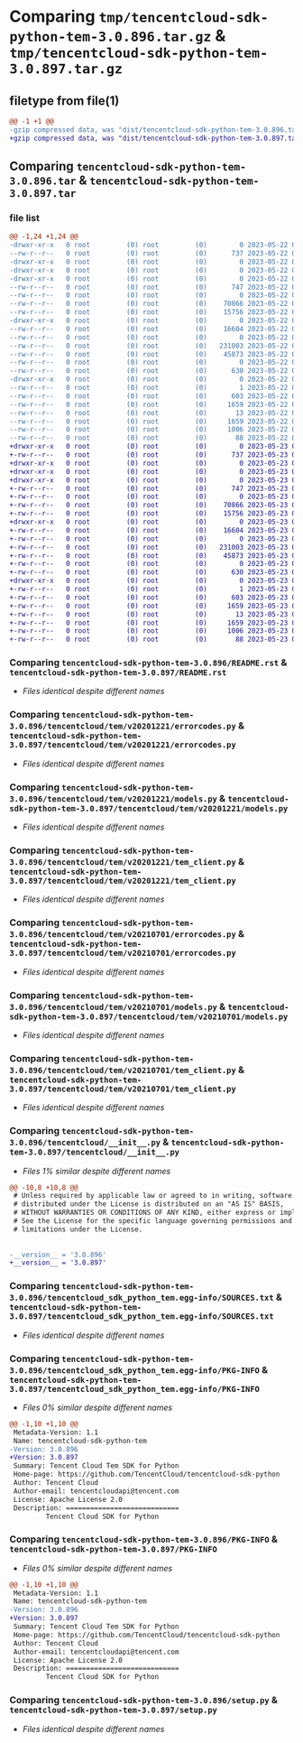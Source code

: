 # Comparing `tmp/tencentcloud-sdk-python-tem-3.0.896.tar.gz` & `tmp/tencentcloud-sdk-python-tem-3.0.897.tar.gz`

## filetype from file(1)

```diff
@@ -1 +1 @@
-gzip compressed data, was "dist/tencentcloud-sdk-python-tem-3.0.896.tar", last modified: Mon May 22 00:34:13 2023, max compression
+gzip compressed data, was "dist/tencentcloud-sdk-python-tem-3.0.897.tar", last modified: Tue May 23 02:33:06 2023, max compression
```

## Comparing `tencentcloud-sdk-python-tem-3.0.896.tar` & `tencentcloud-sdk-python-tem-3.0.897.tar`

### file list

```diff
@@ -1,24 +1,24 @@
-drwxr-xr-x   0 root         (0) root         (0)        0 2023-05-22 00:34:13.000000 tencentcloud-sdk-python-tem-3.0.896/
--rw-r--r--   0 root         (0) root         (0)      737 2023-05-22 00:34:13.000000 tencentcloud-sdk-python-tem-3.0.896/README.rst
-drwxr-xr-x   0 root         (0) root         (0)        0 2023-05-22 00:34:13.000000 tencentcloud-sdk-python-tem-3.0.896/tencentcloud/
-drwxr-xr-x   0 root         (0) root         (0)        0 2023-05-22 00:34:13.000000 tencentcloud-sdk-python-tem-3.0.896/tencentcloud/tem/
-drwxr-xr-x   0 root         (0) root         (0)        0 2023-05-22 00:34:13.000000 tencentcloud-sdk-python-tem-3.0.896/tencentcloud/tem/v20201221/
--rw-r--r--   0 root         (0) root         (0)      747 2023-05-22 00:34:13.000000 tencentcloud-sdk-python-tem-3.0.896/tencentcloud/tem/v20201221/errorcodes.py
--rw-r--r--   0 root         (0) root         (0)        0 2023-05-22 00:34:13.000000 tencentcloud-sdk-python-tem-3.0.896/tencentcloud/tem/v20201221/__init__.py
--rw-r--r--   0 root         (0) root         (0)    70866 2023-05-22 00:34:13.000000 tencentcloud-sdk-python-tem-3.0.896/tencentcloud/tem/v20201221/models.py
--rw-r--r--   0 root         (0) root         (0)    15756 2023-05-22 00:34:13.000000 tencentcloud-sdk-python-tem-3.0.896/tencentcloud/tem/v20201221/tem_client.py
-drwxr-xr-x   0 root         (0) root         (0)        0 2023-05-22 00:34:13.000000 tencentcloud-sdk-python-tem-3.0.896/tencentcloud/tem/v20210701/
--rw-r--r--   0 root         (0) root         (0)    16604 2023-05-22 00:34:13.000000 tencentcloud-sdk-python-tem-3.0.896/tencentcloud/tem/v20210701/errorcodes.py
--rw-r--r--   0 root         (0) root         (0)        0 2023-05-22 00:34:13.000000 tencentcloud-sdk-python-tem-3.0.896/tencentcloud/tem/v20210701/__init__.py
--rw-r--r--   0 root         (0) root         (0)   231003 2023-05-22 00:34:13.000000 tencentcloud-sdk-python-tem-3.0.896/tencentcloud/tem/v20210701/models.py
--rw-r--r--   0 root         (0) root         (0)    45873 2023-05-22 00:34:13.000000 tencentcloud-sdk-python-tem-3.0.896/tencentcloud/tem/v20210701/tem_client.py
--rw-r--r--   0 root         (0) root         (0)        0 2023-05-22 00:34:13.000000 tencentcloud-sdk-python-tem-3.0.896/tencentcloud/tem/__init__.py
--rw-r--r--   0 root         (0) root         (0)      630 2023-05-22 00:34:13.000000 tencentcloud-sdk-python-tem-3.0.896/tencentcloud/__init__.py
-drwxr-xr-x   0 root         (0) root         (0)        0 2023-05-22 00:34:13.000000 tencentcloud-sdk-python-tem-3.0.896/tencentcloud_sdk_python_tem.egg-info/
--rw-r--r--   0 root         (0) root         (0)        1 2023-05-22 00:34:13.000000 tencentcloud-sdk-python-tem-3.0.896/tencentcloud_sdk_python_tem.egg-info/dependency_links.txt
--rw-r--r--   0 root         (0) root         (0)      603 2023-05-22 00:34:13.000000 tencentcloud-sdk-python-tem-3.0.896/tencentcloud_sdk_python_tem.egg-info/SOURCES.txt
--rw-r--r--   0 root         (0) root         (0)     1659 2023-05-22 00:34:13.000000 tencentcloud-sdk-python-tem-3.0.896/tencentcloud_sdk_python_tem.egg-info/PKG-INFO
--rw-r--r--   0 root         (0) root         (0)       13 2023-05-22 00:34:13.000000 tencentcloud-sdk-python-tem-3.0.896/tencentcloud_sdk_python_tem.egg-info/top_level.txt
--rw-r--r--   0 root         (0) root         (0)     1659 2023-05-22 00:34:13.000000 tencentcloud-sdk-python-tem-3.0.896/PKG-INFO
--rw-r--r--   0 root         (0) root         (0)     1006 2023-05-22 00:34:13.000000 tencentcloud-sdk-python-tem-3.0.896/setup.py
--rw-r--r--   0 root         (0) root         (0)       88 2023-05-22 00:34:13.000000 tencentcloud-sdk-python-tem-3.0.896/setup.cfg
+drwxr-xr-x   0 root         (0) root         (0)        0 2023-05-23 02:33:06.000000 tencentcloud-sdk-python-tem-3.0.897/
+-rw-r--r--   0 root         (0) root         (0)      737 2023-05-23 02:33:06.000000 tencentcloud-sdk-python-tem-3.0.897/README.rst
+drwxr-xr-x   0 root         (0) root         (0)        0 2023-05-23 02:33:06.000000 tencentcloud-sdk-python-tem-3.0.897/tencentcloud/
+drwxr-xr-x   0 root         (0) root         (0)        0 2023-05-23 02:33:06.000000 tencentcloud-sdk-python-tem-3.0.897/tencentcloud/tem/
+drwxr-xr-x   0 root         (0) root         (0)        0 2023-05-23 02:33:06.000000 tencentcloud-sdk-python-tem-3.0.897/tencentcloud/tem/v20201221/
+-rw-r--r--   0 root         (0) root         (0)      747 2023-05-23 02:33:06.000000 tencentcloud-sdk-python-tem-3.0.897/tencentcloud/tem/v20201221/errorcodes.py
+-rw-r--r--   0 root         (0) root         (0)        0 2023-05-23 02:33:06.000000 tencentcloud-sdk-python-tem-3.0.897/tencentcloud/tem/v20201221/__init__.py
+-rw-r--r--   0 root         (0) root         (0)    70866 2023-05-23 02:33:06.000000 tencentcloud-sdk-python-tem-3.0.897/tencentcloud/tem/v20201221/models.py
+-rw-r--r--   0 root         (0) root         (0)    15756 2023-05-23 02:33:06.000000 tencentcloud-sdk-python-tem-3.0.897/tencentcloud/tem/v20201221/tem_client.py
+drwxr-xr-x   0 root         (0) root         (0)        0 2023-05-23 02:33:06.000000 tencentcloud-sdk-python-tem-3.0.897/tencentcloud/tem/v20210701/
+-rw-r--r--   0 root         (0) root         (0)    16604 2023-05-23 02:33:06.000000 tencentcloud-sdk-python-tem-3.0.897/tencentcloud/tem/v20210701/errorcodes.py
+-rw-r--r--   0 root         (0) root         (0)        0 2023-05-23 02:33:06.000000 tencentcloud-sdk-python-tem-3.0.897/tencentcloud/tem/v20210701/__init__.py
+-rw-r--r--   0 root         (0) root         (0)   231003 2023-05-23 02:33:06.000000 tencentcloud-sdk-python-tem-3.0.897/tencentcloud/tem/v20210701/models.py
+-rw-r--r--   0 root         (0) root         (0)    45873 2023-05-23 02:33:06.000000 tencentcloud-sdk-python-tem-3.0.897/tencentcloud/tem/v20210701/tem_client.py
+-rw-r--r--   0 root         (0) root         (0)        0 2023-05-23 02:33:06.000000 tencentcloud-sdk-python-tem-3.0.897/tencentcloud/tem/__init__.py
+-rw-r--r--   0 root         (0) root         (0)      630 2023-05-23 02:33:06.000000 tencentcloud-sdk-python-tem-3.0.897/tencentcloud/__init__.py
+drwxr-xr-x   0 root         (0) root         (0)        0 2023-05-23 02:33:06.000000 tencentcloud-sdk-python-tem-3.0.897/tencentcloud_sdk_python_tem.egg-info/
+-rw-r--r--   0 root         (0) root         (0)        1 2023-05-23 02:33:06.000000 tencentcloud-sdk-python-tem-3.0.897/tencentcloud_sdk_python_tem.egg-info/dependency_links.txt
+-rw-r--r--   0 root         (0) root         (0)      603 2023-05-23 02:33:06.000000 tencentcloud-sdk-python-tem-3.0.897/tencentcloud_sdk_python_tem.egg-info/SOURCES.txt
+-rw-r--r--   0 root         (0) root         (0)     1659 2023-05-23 02:33:06.000000 tencentcloud-sdk-python-tem-3.0.897/tencentcloud_sdk_python_tem.egg-info/PKG-INFO
+-rw-r--r--   0 root         (0) root         (0)       13 2023-05-23 02:33:06.000000 tencentcloud-sdk-python-tem-3.0.897/tencentcloud_sdk_python_tem.egg-info/top_level.txt
+-rw-r--r--   0 root         (0) root         (0)     1659 2023-05-23 02:33:06.000000 tencentcloud-sdk-python-tem-3.0.897/PKG-INFO
+-rw-r--r--   0 root         (0) root         (0)     1006 2023-05-23 02:33:06.000000 tencentcloud-sdk-python-tem-3.0.897/setup.py
+-rw-r--r--   0 root         (0) root         (0)       88 2023-05-23 02:33:06.000000 tencentcloud-sdk-python-tem-3.0.897/setup.cfg
```

### Comparing `tencentcloud-sdk-python-tem-3.0.896/README.rst` & `tencentcloud-sdk-python-tem-3.0.897/README.rst`

 * *Files identical despite different names*

### Comparing `tencentcloud-sdk-python-tem-3.0.896/tencentcloud/tem/v20201221/errorcodes.py` & `tencentcloud-sdk-python-tem-3.0.897/tencentcloud/tem/v20201221/errorcodes.py`

 * *Files identical despite different names*

### Comparing `tencentcloud-sdk-python-tem-3.0.896/tencentcloud/tem/v20201221/models.py` & `tencentcloud-sdk-python-tem-3.0.897/tencentcloud/tem/v20201221/models.py`

 * *Files identical despite different names*

### Comparing `tencentcloud-sdk-python-tem-3.0.896/tencentcloud/tem/v20201221/tem_client.py` & `tencentcloud-sdk-python-tem-3.0.897/tencentcloud/tem/v20201221/tem_client.py`

 * *Files identical despite different names*

### Comparing `tencentcloud-sdk-python-tem-3.0.896/tencentcloud/tem/v20210701/errorcodes.py` & `tencentcloud-sdk-python-tem-3.0.897/tencentcloud/tem/v20210701/errorcodes.py`

 * *Files identical despite different names*

### Comparing `tencentcloud-sdk-python-tem-3.0.896/tencentcloud/tem/v20210701/models.py` & `tencentcloud-sdk-python-tem-3.0.897/tencentcloud/tem/v20210701/models.py`

 * *Files identical despite different names*

### Comparing `tencentcloud-sdk-python-tem-3.0.896/tencentcloud/tem/v20210701/tem_client.py` & `tencentcloud-sdk-python-tem-3.0.897/tencentcloud/tem/v20210701/tem_client.py`

 * *Files identical despite different names*

### Comparing `tencentcloud-sdk-python-tem-3.0.896/tencentcloud/__init__.py` & `tencentcloud-sdk-python-tem-3.0.897/tencentcloud/__init__.py`

 * *Files 1% similar despite different names*

```diff
@@ -10,8 +10,8 @@
 # Unless required by applicable law or agreed to in writing, software
 # distributed under the License is distributed on an "AS IS" BASIS,
 # WITHOUT WARRANTIES OR CONDITIONS OF ANY KIND, either express or implied.
 # See the License for the specific language governing permissions and
 # limitations under the License.
 
 
-__version__ = '3.0.896'
+__version__ = '3.0.897'
```

### Comparing `tencentcloud-sdk-python-tem-3.0.896/tencentcloud_sdk_python_tem.egg-info/SOURCES.txt` & `tencentcloud-sdk-python-tem-3.0.897/tencentcloud_sdk_python_tem.egg-info/SOURCES.txt`

 * *Files identical despite different names*

### Comparing `tencentcloud-sdk-python-tem-3.0.896/tencentcloud_sdk_python_tem.egg-info/PKG-INFO` & `tencentcloud-sdk-python-tem-3.0.897/tencentcloud_sdk_python_tem.egg-info/PKG-INFO`

 * *Files 0% similar despite different names*

```diff
@@ -1,10 +1,10 @@
 Metadata-Version: 1.1
 Name: tencentcloud-sdk-python-tem
-Version: 3.0.896
+Version: 3.0.897
 Summary: Tencent Cloud Tem SDK for Python
 Home-page: https://github.com/TencentCloud/tencentcloud-sdk-python
 Author: Tencent Cloud
 Author-email: tencentcloudapi@tencent.com
 License: Apache License 2.0
 Description: ============================
         Tencent Cloud SDK for Python
```

### Comparing `tencentcloud-sdk-python-tem-3.0.896/PKG-INFO` & `tencentcloud-sdk-python-tem-3.0.897/PKG-INFO`

 * *Files 0% similar despite different names*

```diff
@@ -1,10 +1,10 @@
 Metadata-Version: 1.1
 Name: tencentcloud-sdk-python-tem
-Version: 3.0.896
+Version: 3.0.897
 Summary: Tencent Cloud Tem SDK for Python
 Home-page: https://github.com/TencentCloud/tencentcloud-sdk-python
 Author: Tencent Cloud
 Author-email: tencentcloudapi@tencent.com
 License: Apache License 2.0
 Description: ============================
         Tencent Cloud SDK for Python
```

### Comparing `tencentcloud-sdk-python-tem-3.0.896/setup.py` & `tencentcloud-sdk-python-tem-3.0.897/setup.py`

 * *Files identical despite different names*

